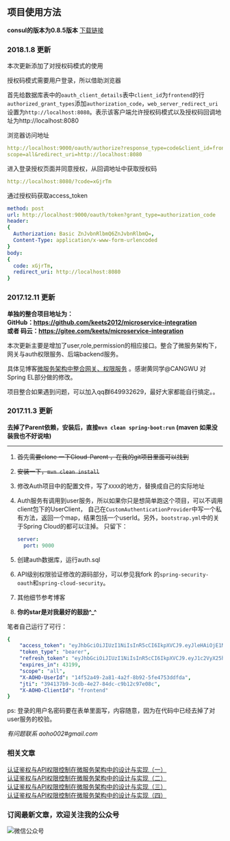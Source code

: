 ## 项目使用方法

**consul的版本为0.8.5版本** [下载链接](https://releases.hashicorp.com/consul/?_ga=2.162761215.274382960.1520773282-289586393.1498458549)

### 2018.1.8 更新
本次更新添加了对授权码模式的使用

授权码模式需要用户登录，所以借助浏览器

首先给数据库表中的`oauth_client_details`表中`client_id`为`frontend`的行`authorized_grant_types`添加`authorization_code`，`web_server_redirect_uri`设置为`http://localhost:8080`。表示该客户端允许授权码模式以及授权码回调地址为http://localhost:8080

浏览器访问地址

```yaml
http://localhost:9000/oauth/authorize?response_type=code&client_id=frontend&
scope=all&redirect_uri=http://localhost:8080
```


进入登录授权页面并同意授权，从回调地址中获取授权码

```yaml
http://localhost:8080/?code=xGjrTm
```

通过授权码获取access_token

```yaml
method: post 
url: http://localhost:9000/oauth/token?grant_type=authorization_code
header:
{
  Authorization: Basic ZnJvbnRlbmQ6ZnJvbnRlbmQ=,
  Content-Type: application/x-www-form-urlencoded
}
body:
{
  code: xGjrTm,
  redirect_uri: http://localhost:8080
}
```


### 2017.12.11 更新

**单独的整合项目地址为：   
GitHub：https://github.com/keets2012/microservice-integration   
或者 码云：https://gitee.com/keets/microservice-integration**


本次更新主要是增加了user,role,permission的相应接口。整合了微服务架构下，网关与auth权限服务、后端backend服务。

具体见博客[微服务架构中整合网关、权限服务](http://blueskykong.com/2017/12/10/integration/) 。感谢黄同学@CANGWU 对Spring EL部分做的修改。

项目整合如果遇到问题，可以加入qq群649932629，最好大家都能自行搞定。。

### 2017.11.3 更新

**去掉了Parent依赖，安装后，直接`mvn clean spring-boot:run` (maven 如果没装我也不好说啥)**

--- 
1. ~~首先需要clone 一下Cloud-Parent ，在我的git项目里面可以找到~~
2. ~~安装一下，`mvn clean install`~~
3. 修改Auth项目中的配置文件，写了`XXXX`的地方，替换成自己的实际地址
4. Auth服务有调用到user服务，所以如果你只是想简单跑这个项目，可以不调用client包下的UserClient，
自己在`CustomAuthenticationProvider`中写一个私有方法，返回一个map，结果包括一个userId。另外，`bootstrap.yml`中的关于Spring Cloud的都可以注掉。
只留下：
    
    ```yaml
    server:
      port: 9000
    ```
5. 创建auth数据库，运行auth.sql
6. API级别权限验证修改的源码部分，可以参见我fork 的`spring-security-oauth`和`spring-cloud-security`。
7. 其他细节参考博客
8. **你的star是对我最好的鼓励^_^**


笔者自己运行了可行：

```yaml
{
    "access_token": "eyJhbGciOiJIUzI1NiIsInR5cCI6IkpXVCJ9.eyJleHAiOjE1MDkwNzMzMjcsIlgtQU9ITy1Vc2VySWQiOiIxNGY1MmE0OS0yYTgxLTRhMmYtOGI5Mi01ZmU0NzUzZGRmZGEiLCJ1c2VyX25hbWUiOiIxODM2MjkxNjcyNiIsImp0aSI6IjM5NDEzN2I5LTNjZGItNGUyNy04NGRjLWM5YjEyYzk3ZTA4YyIsImNsaWVudF9pZCI6ImZyb250ZW5kIiwic2NvcGUiOlsiYWxsIl19.pGZhGNVECg0b4LB_pYXTTVKjNn8FA5biM04Bhcd-MEE",
    "token_type": "bearer",
    "refresh_token": "eyJhbGciOiJIUzI1NiIsInR5cCI6IkpXVCJ9.eyJ1c2VyX25hbWUiOiIxODM2MjkxNjcyNiIsInNjb3BlIjpbImFsbCJdLCJhdGkiOiIzOTQxMzdiOS0zY2RiLTRlMjctODRkYy1jOWIxMmM5N2UwOGMiLCJleHAiOjE1MTE2MjIxMjcsIlgtQU9ITy1Vc2VySWQiOiIxNGY1MmE0OS0yYTgxLTRhMmYtOGI5Mi01ZmU0NzUzZGRmZGEiLCJqdGkiOiJkYTBmOTMxMS1lZjc0LTRiMjQtODViZi04ZTNjNDVhNGEyNzkiLCJjbGllbnRfaWQiOiJmcm9udGVuZCJ9.2MRdqEogAwbesRfj2TKoWhMazItBlpjbQx7dlgfFpHE",
    "expires_in": 43199,
    "scope": "all",
    "X-AOHO-UserId": "14f52a49-2a81-4a2f-8b92-5fe4753ddfda",
    "jti": "394137b9-3cdb-4e27-84dc-c9b12c97e08c",
    "X-AOHO-ClientId": "frontend"
}
```

ps: 登录的用户名密码要在表单里面写，内容随意，因为在代码中已经去掉了对user服务的校验。

*有问题联系 aoho002#gmail.com*

### 相关文章
[认证鉴权与API权限控制在微服务架构中的设计与实现（一）](http://blueskykong.com/2017/10/19/security1/)   
[认证鉴权与API权限控制在微服务架构中的设计与实现（二）](http://blueskykong.com/2017/10/22/security2/)   
[认证鉴权与API权限控制在微服务架构中的设计与实现（三）](http://blueskykong.com/2017/10/24/security3/)   
[认证鉴权与API权限控制在微服务架构中的设计与实现（四）](http://blueskykong.com/2017/10/26/security4/)

### 订阅最新文章，欢迎关注我的公众号

![微信公众号](http://ovci9bs39.bkt.clouddn.com/qrcode_for_gh_ca56415d4966_430.jpg)



